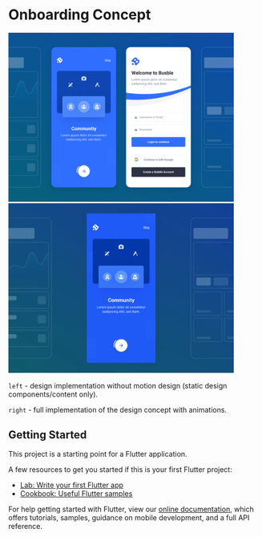 # Onboarding Concept
<p float="left">
    <img src="resources/onboarding-concept-static.png" alt="Onboarding Concept Static" width="450">
    <img src="resources/onboarding-concept.gif" alt="Onboarding Concept" width="450">
</p>

`left` - design implementation without motion design (static design components/content only).

`right` - full implementation of the design concept with animations.


## Getting Started

This project is a starting point for a Flutter application.

A few resources to get you started if this is your first Flutter project:

- [Lab: Write your first Flutter app](https://flutter.dev/docs/get-started/codelab)
- [Cookbook: Useful Flutter samples](https://flutter.dev/docs/cookbook)

For help getting started with Flutter, view our
[online documentation](https://flutter.dev/docs), which offers tutorials,
samples, guidance on mobile development, and a full API reference.
